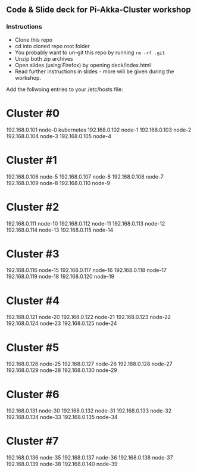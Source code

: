 ## Code & Slide deck for Pi-Akka-Cluster workshop

### Instructions

- Clone this repo
- cd into cloned repo root folder
- You probably want to un-git this repo by running `rm -rf .git`
- Unzip both zip archives
- Open slides (using Firefox) by opening deck/index.html
- Read further instructions in slides - more will be given during the workshop.

Add the follwoing entries to your /etc/hosts file:

# Cluster #0
192.168.0.101 node-0 kubernetes
192.168.0.102 node-1
192.168.0.103 node-2
192.168.0.104 node-3
192.168.0.105 node-4

# Cluster #1
192.168.0.106 node-5
192.168.0.107 node-6
192.168.0.108 node-7
192.168.0.109 node-8
192.168.0.110 node-9

# Cluster #2
192.168.0.111 node-10
192.168.0.112 node-11
192.168.0.113 node-12
192.168.0.114 node-13
192.168.0.115 node-14

# Cluster #3
192.168.0.116 node-15
192.168.0.117 node-16
192.168.0.118 node-17
192.168.0.119 node-18
192.168.0.120 node-19

# Cluster #4
192.168.0.121 node-20
192.168.0.122 node-21
192.168.0.123 node-22
192.168.0.124 node-23
192.168.0.125 node-24

# Cluster #5
192.168.0.126 node-25
192.168.0.127 node-26
192.168.0.128 node-27
192.168.0.129 node-28
192.168.0.130 node-29

# Cluster #6
192.168.0.131 node-30
192.168.0.132 node-31
192.168.0.133 node-32
192.168.0.134 node-33
192.168.0.135 node-34

# Cluster #7
192.168.0.136 node-35
192.168.0.137 node-36
192.168.0.138 node-37
192.168.0.139 node-38
192.168.0.140 node-39
